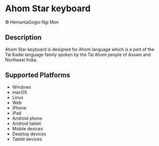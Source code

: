 Ahom Star keyboard
==============

© HemantaGogoi Ngi Mon


Description
-----------

Ahom Star keyboard is designed for Ahom language which is a part of the Tai Kadai language family spoken by the Tai Ahom people of Assam and Northeast India.

Supported Platforms
-------------------
 * Windows
 * macOS
 * Linux
 * Web
 * iPhone
 * iPad
 * Android phone
 * Android tablet
 * Mobile devices
 * Desktop devices
 * Tablet devices

